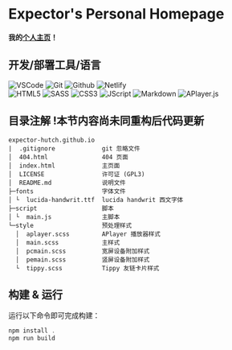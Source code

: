 # Expector's Personal Homepage

**我的[个人主页](https://expector.netlify.app)！**

## 开发/部署工具/语言
![VSCode](https://img.shields.io/badge/VSCode-0078D4?style=for-the-badge&logo=visual%20studio%20code&logoColor=white)
![Git](https://img.shields.io/badge/Git-f34f29?style=for-the-badge&logo=git&logoColor=white)
![Github](https://img.shields.io/badge/Github-161b22?style=for-the-badge&logo=github&logoColor=white)
![Netlify](https://img.shields.io/badge/netlify-149cab?style=for-the-badge&logo=netlify&logoColor=white)
<br>![HTML5](https://img.shields.io/badge/H5-f5580a?style=for-the-badge&logo=html5&logoColor=white)
![SASS](https://img.shields.io/badge/SASS-cc6699?style=for-the-badge&logo=sass&logoColor=white)
![CSS3](https://img.shields.io/badge/CSS3-007dc6?style=for-the-badge&logo=css3&logoColor=white)
![JScript](https://img.shields.io/badge/JS-f7df1e?style=for-the-badge&logo=javascript&logoColor=white)
![Markdown](https://img.shields.io/badge/MD-black?style=for-the-badge&logo=markdown&logoColor=white)
![APlayer.js](https://user-images.githubusercontent.com/105506585/209420486-d56689af-ea02-441a-bd8f-2a98d662fe98.svg)

## 目录注解 !本节内容尚未同重构后代码更新

```
expector-hutch.github.io
|  .gitignore             git 忽略文件
│  404.html               404 页面
│  index.html             主页面
│  LICENSE                许可证 (GPL3)
│  README.md              说明文件
├─fonts                   字体文件
│ └  lucida-handwrit.ttf  lucida handwrit 西文字体
├─script                  脚本
│ └  main.js              主脚本
└─style                   预处理样式
  │  aplayer.scss         APlayer 播放器样式
  │  main.scss            主样式
  │  pcmain.scss          宽屏设备附加样式
  │  pemain.scss          竖屏设备附加样式
  └  tippy.scss           Tippy 友链卡片样式
```

## 构建 & 运行

运行以下命令即可完成构建：
```powershell
npm install .
npm run build
```
